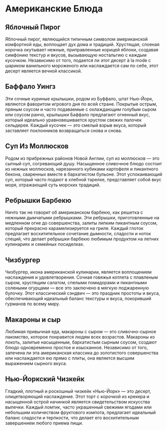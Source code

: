 # Американские Блюда

## Яблочный Пирог

Яблочный пирог, являющийся типичным символом американской комфортной еды, воплощает дух дома и традиций. Хрустящая, слоеная корочка окутывает нежные, приправленные корицей яблоки, создавая симфонию текстур и вкусов, вызывающую ностальгию с каждым кусочком. Независимо от того, подается ли этот десерт à la mode с шариком ванильного мороженого или наслаждается сам по себе, этот десерт является вечной классикой.

## Баффало Уингз

Эти сочные куриные крылышки, родом из Буффало, штат Нью-Йорк, являются фаворитом игрового дня по всей стране. Покрытые острым, пряным соусом и часто подаваемые с охлаждающим голубым сыром или соусом ранчо, крылышки Баффало предлагают огненный вкус, который идеально уравновешивается хрустом свежих палочек сельдерея. Каждый кусочек — это смелый взрыв вкуса, который заставляет поклонников возвращаться снова и снова.

## Суп Из Моллюсков

Родом из прибрежных районов Новой Англии, суп из моллюсков — это сытный суп, согревающий душу. Насыщенное сливочное блюдо состоит из нежных моллюсков, нарезанного кубиками картофеля и пикантного бекона, сваренных вместе в бархатистом бульоне. Этот успокаивающий суп, который часто подают в хлебной тарелке, представляет собой вкус моря, отражающий суть морских традиций.

## Ребрышки Барбекю

Ничто так не говорит об американском барбекю, как решетка с нежными дымчатыми ребрышками. Эти ребрышки, приготовленные на медленном огне до совершенства, залиты липким пикантным соусом, который прекрасно карамелизируется на гриле. Каждый глоток предлагает восхитительное сочетание дымности, сладости и ноток специй, что делает ребрышки барбекю любимым продуктом на летних кулинариях и семейных посиделках.

## Чизбургер

Чизбургер, икона американской кулинарии, является воплощением наслаждения и удовлетворения. Сочная говяжья котлета с плавленым сыром, хрустящим салатом, спелыми помидорами и пикантными солеными огурцами — все это заключено в мягкую поджаренную булочку. Этот классический сэндвич — это праздник простоты и вкуса, обеспечивающий идеальный баланс текстуры и вкуса, покоривший гурманов по всему миру.

## Макароны и сыр

Любимая привычная еда, макароны с сыром — это сливочно-сырное лакомство, которое понравится людям всех возрастов. Макароны из локоть, залитые насыщенным, бархатистым сырным соусом, создают блюдо одновременно простое и изысканное. Независимо от того, запечена ли эта американская классика до золотистого совершенства или наслаждается ею прямо с плиты, она является высшим выражением сырного вкуса.

## Нью-Йоркский Чизкейк

Гладкий, плотный и роскошный чизкейк «Нью-Йорк» — это десерт, олицетворяющий наслаждение. Этот торт с корочкой из крекера и насыщенной острой начинкой является свидетельством искусства выпечки. Каждый ломтик, часто украшенный свежими ягодами или небольшим количеством фруктового компота, предлагает идеальный баланс сладости и терпкости, что делает его восхитительным завершением любого приема пищи.